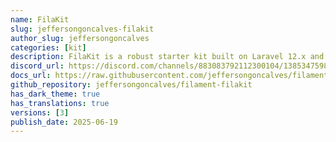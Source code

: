 ```yaml
---
name: FilaKit
slug: jeffersongoncalves-filakit
author_slug: jeffersongoncalves
categories: [kit]
description: FilaKit is a robust starter kit built on Laravel 12.x and Filament 3.x, designed to accelerate the development of modern web applications with a ready-to-use multi-panel structure.
discord_url: https://discord.com/channels/883083792112300104/1385347598252114012
docs_url: https://raw.githubusercontent.com/jeffersongoncalves/filament-filakit/3.x/README.md
github_repository: jeffersongoncalves/filament-filakit
has_dark_theme: true
has_translations: true
versions: [3]
publish_date: 2025-06-19
---
```

